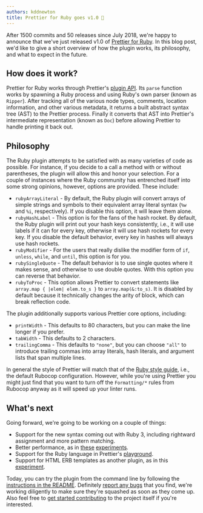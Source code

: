 ```yaml
---
authors: kddnewton
title: Prettier for Ruby goes v1.0 🎉
---
```


After 1500 commits and 50 releases since July 2018, we're happy to announce that we've just released v1.0 of [Prettier for Ruby](https://github.com/prettier/plugin-ruby). In this blog post, we'd like to give a short overview of how the plugin works, its philosophy, and what to expect in the future.

<!-- truncate -->

## How does it work?

Prettier for Ruby works through Prettier's [plugin API](https://prettier.io/docs/en/plugins.html). Its `parse` function works by spawning a Ruby process and using Ruby's own parser (known as `Ripper`). After tracking all of the various node types, comments, location information, and other various metadata, it returns a built abstract syntax tree (AST) to the Prettier process. Finally it converts that AST into Prettier's intermediate representation (known as `Doc`) before allowing Prettier to handle printing it back out.

## Philosophy

The Ruby plugin attempts to be satisfied with as many varieties of code as possible. For instance, if you decide to a call a method with or without parentheses, the plugin will allow this and honor your selection. For a couple of instances where the Ruby community has entrenched itself into some strong opinions, however, options are provided. These include:

- `rubyArrayLiteral` - By default, the Ruby plugin will convert arrays of simple strings and symbols to their equivalent array literal syntax (`%w` and `%i`, respectively). If you disable this option, it will leave them alone.
- `rubyHashLabel` - This option is for the fans of the hash rocket. By default, the Ruby plugin will print out your hash keys consistently, i.e., it will use labels if it can for every key, otherwise it will use hash rockets for every key. If you disable the default behavior, every key in hashes will always use hash rockets.
- `rubyModifier` - For the users that really dislike the modifier form of `if`, `unless`, `while`, and `until`, this option is for you.
- `rubySingleQuote` - The default behavior is to use single quotes where it makes sense, and otherwise to use double quotes. With this option you can reverse that behavior.
- `rubyToProc` - This option allows Prettier to convert statements like `array.map { |elem| elem.to_s }` to `array.map(&:to_s)`. It is disabled by default because it technically changes the arity of block, which can break reflection code.

The plugin additionally supports various Prettier core options, including:

- `printWidth` - This defaults to 80 characters, but you can make the line longer if you prefer.
- `tabWidth` - This defaults to 2 characters.
- `trailingComma` - This defaults to `"none"`, but you can choose `"all"` to introduce trailing commas into array literals, hash literals, and argument lists that span multiple lines.

In general the style of Prettier will match that of the [Ruby style guide](https://github.com/rubocop-hq/ruby-style-guide), i.e., the default Rubocop configuration. However, while you're using Prettier you might just find that you want to turn off the `Formatting/*` rules from Rubocop anyway as it will speed up your linter runs.

## What's next

Going forward, we're going to be working on a couple of things:

- Support for the new syntax coming out with Ruby 3, including rightward assignment and more pattern matching.
- Better performance, as in [these](https://github.com/kddeisz/libdoc) [experiments](https://github.com/prettier/plugin-ruby/pull/512).
- Support for the Ruby language in Prettier's [playground](https://prettier.io/playground/).
- Support for HTML ERB templates as another plugin, as in this [experiment](https://github.com/prettier/plugin-ruby/compare/erb).

Today, you can try the plugin from the command line by following the [instructions in the README](https://github.com/prettier/plugin-ruby#getting-started). Definitely [report any bugs](https://github.com/prettier/plugin-ruby/issues) that you find, we're working diligently to make sure they're squashed as soon as they come up. Also feel free to [get started contributing](https://github.com/prettier/plugin-ruby/blob/master/CONTRIBUTING.md) to the project itself if you're interested.
